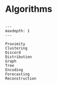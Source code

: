 # Algorithms

```{toctree}

---
maxdepth: 1
---

Proximity
Clustering
Discord
Distribution
Graph
Tree
Encoding
Forecasting
Reconstruction
